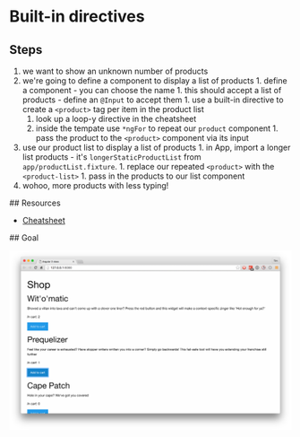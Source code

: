 # Built-in directives

## Steps

1. we want to show an unknown number of products
  1. we're going to define a component to display a list of products
    1. define a component - you can choose the name
    1. this should accept a list of products - define an `@Input` to accept them
    1. use a built-in directive to create a `<product>` tag per item in the product list
      1. look up a loop-y directive in the cheatsheet
      1. inside the tempate use `*ngFor` to repeat our `product` component
    1. pass the product to the `<product>` component via its input
  1. use our product list to display a list of products
    1. in App, import a longer list products - it's `longerStaticProductList` from `app/productList.fixture`. 
    1. replace our repeated `<product>` with the `<product-list>`
    1. pass in the products to our list component
  1. wohoo, more products with less typing!


## Resources

- [Cheatsheet](https://angular.io/docs/ts/latest/guide/cheatsheet.html)

## Goal

![goal](built-in-directives.png)
